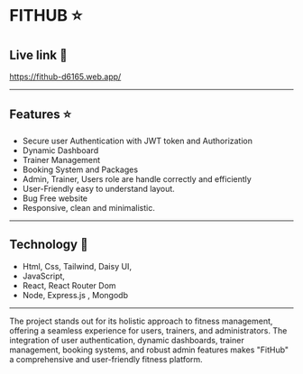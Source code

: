 # **FITHUB** :star: 

## Live link :blossom:
https://fithub-d6165.web.app/

-----------------------



 ## Features :star:

 - Secure user Authentication with JWT token and Authorization
 - Dynamic Dashboard
 - Trainer Management
 - Booking System and Packages
 - Admin, Trainer, Users role are handle correctly and efficiently
 - User-Friendly easy to understand layout.
 - Bug Free website
 - Responsive, clean and minimalistic.

 ------------------------
 ## Technology :hammer:
 - Html, Css, Tailwind, Daisy UI,
 - JavaScript,
 - React, React Router Dom
 - Node, Express.js , Mongodb

 
--------



The project stands out for its holistic approach to fitness management, offering a seamless experience for users, trainers, and administrators. The integration of user authentication, dynamic dashboards, trainer management, booking systems, and robust admin features makes "FitHub" a comprehensive and user-friendly fitness platform.


  
